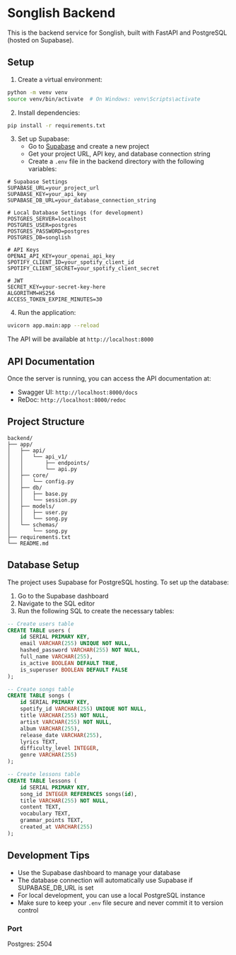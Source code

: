 # Songlish Backend

This is the backend service for Songlish, built with FastAPI and PostgreSQL (hosted on Supabase).

## Setup

1. Create a virtual environment:
```bash
python -m venv venv
source venv/bin/activate  # On Windows: venv\Scripts\activate
```

2. Install dependencies:
```bash
pip install -r requirements.txt
```

3. Set up Supabase:
   - Go to [Supabase](https://supabase.com/) and create a new project
   - Get your project URL, API key, and database connection string
   - Create a `.env` file in the backend directory with the following variables:
```
# Supabase Settings
SUPABASE_URL=your_project_url
SUPABASE_KEY=your_api_key
SUPABASE_DB_URL=your_database_connection_string

# Local Database Settings (for development)
POSTGRES_SERVER=localhost
POSTGRES_USER=postgres
POSTGRES_PASSWORD=postgres
POSTGRES_DB=songlish

# API Keys
OPENAI_API_KEY=your_openai_api_key
SPOTIFY_CLIENT_ID=your_spotify_client_id
SPOTIFY_CLIENT_SECRET=your_spotify_client_secret

# JWT
SECRET_KEY=your-secret-key-here
ALGORITHM=HS256
ACCESS_TOKEN_EXPIRE_MINUTES=30
```

4. Run the application:
```bash
uvicorn app.main:app --reload
```

The API will be available at `http://localhost:8000`

## API Documentation

Once the server is running, you can access the API documentation at:
- Swagger UI: `http://localhost:8000/docs`
- ReDoc: `http://localhost:8000/redoc`

## Project Structure

```
backend/
├── app/
│   ├── api/
│   │   └── api_v1/
│   │       ├── endpoints/
│   │       └── api.py
│   ├── core/
│   │   └── config.py
│   ├── db/
│   │   ├── base.py
│   │   └── session.py
│   ├── models/
│   │   ├── user.py
│   │   └── song.py
│   └── schemas/
│       └── song.py
├── requirements.txt
└── README.md
```

## Database Setup

The project uses Supabase for PostgreSQL hosting. To set up the database:

1. Go to the Supabase dashboard
2. Navigate to the SQL editor
3. Run the following SQL to create the necessary tables:

```sql
-- Create users table
CREATE TABLE users (
    id SERIAL PRIMARY KEY,
    email VARCHAR(255) UNIQUE NOT NULL,
    hashed_password VARCHAR(255) NOT NULL,
    full_name VARCHAR(255),
    is_active BOOLEAN DEFAULT TRUE,
    is_superuser BOOLEAN DEFAULT FALSE
);

-- Create songs table
CREATE TABLE songs (
    id SERIAL PRIMARY KEY,
    spotify_id VARCHAR(255) UNIQUE NOT NULL,
    title VARCHAR(255) NOT NULL,
    artist VARCHAR(255) NOT NULL,
    album VARCHAR(255),
    release_date VARCHAR(255),
    lyrics TEXT,
    difficulty_level INTEGER,
    genre VARCHAR(255)
);

-- Create lessons table
CREATE TABLE lessons (
    id SERIAL PRIMARY KEY,
    song_id INTEGER REFERENCES songs(id),
    title VARCHAR(255) NOT NULL,
    content TEXT,
    vocabulary TEXT,
    grammar_points TEXT,
    created_at VARCHAR(255)
);
```

## Development Tips

- Use the Supabase dashboard to manage your database
- The database connection will automatically use Supabase if SUPABASE_DB_URL is set
- For local development, you can use a local PostgreSQL instance
- Make sure to keep your `.env` file secure and never commit it to version control

### Port
Postgres: 2504